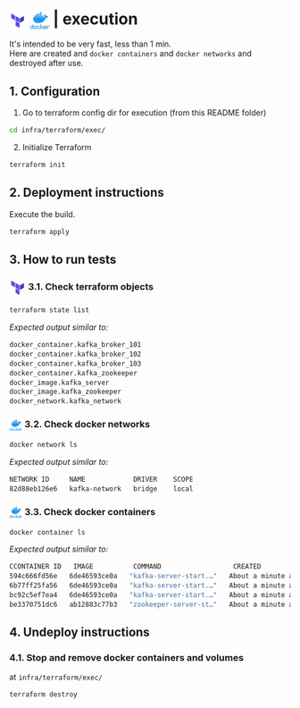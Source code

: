 # <img src="img/terraform.png" alt="Terraform" height="30" style="vertical-align: middle;"> <img src="img/docker.png" alt="docker" height="30" style="vertical-align: middle;"> | execution

It's intended to be very fast, less than 1 min.   
Here are created and `docker containers` and `docker networks` and destroyed after use.  

## 1. Configuration

1. Go to terraform config dir for execution (from this README folder)
   
```bash
cd infra/terraform/exec/
```

2. Initialize Terraform

```bash
terraform init
```

## 2. Deployment instructions

Execute the build.  

```bash
terraform apply
```

## 3. How to run tests

### <img src="img/terraform.png" alt="Terraform" height="30" style="vertical-align: middle;"> 3.1. Check terraform objects

```bash
terraform state list
```

*Expected output similar to:*

```bash
docker_container.kafka_broker_101
docker_container.kafka_broker_102
docker_container.kafka_broker_103
docker_container.kafka_zookeeper
docker_image.kafka_server
docker_image.kafka_zookeeper
docker_network.kafka_network
```

### <img src="img/docker.png" alt="docker" height="20" style="vertical-align: middle;"> 3.2. Check docker networks

```bash
docker network ls
```

*Expected output similar to:*

```bash
NETWORK ID     NAME            DRIVER    SCOPE
82d88eb126e6   kafka-network   bridge    local
```

### <img src="img/docker.png" alt="docker" height="20" style="vertical-align: middle;"> 3.3. Check docker containers

```bash
docker container ls
```

*Expected output similar to:*

```bash
CCONTAINER ID   IMAGE          COMMAND                  CREATED              STATUS                        PORTS                                NAMES
594c666fd56e   6de46593ce0a   "kafka-server-start.…"   About a minute ago   Up About a minute (healthy)   9092/tcp, 0.0.0.0:19092->19092/tcp   kafka-broker-101
6b77ff25fa56   6de46593ce0a   "kafka-server-start.…"   About a minute ago   Up About a minute (healthy)   9092/tcp, 0.0.0.0:29092->29092/tcp   kafka-broker-102
bc92c5ef7ea4   6de46593ce0a   "kafka-server-start.…"   About a minute ago   Up About a minute (healthy)   9092/tcp, 0.0.0.0:39092->39092/tcp   kafka-broker-103
be3370751dc6   ab12883c77b3   "zookeeper-server-st…"   About a minute ago   Up About a minute (healthy)   2181/tcp                             kafka-zookeeper
```

## 4. Undeploy instructions

### 4.1. Stop and remove docker containers and volumes

at `infra/terraform/exec/`  

```bash
terraform destroy
```